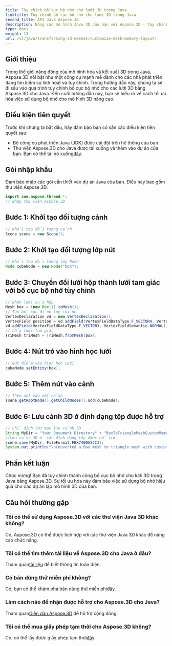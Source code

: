 ```yaml
---
title: Tùy chỉnh bố cục bộ nhớ cho lưới 3D trong Java
linktitle: Tùy chỉnh bố cục bộ nhớ cho lưới 3D trong Java
second_title: API Java Aspose.3D
description: Nâng cao mô hình Java 3D của bạn với Aspose.3D - tùy chỉnh bố cục bộ nhớ để có hiệu suất tối ưu. Hãy làm theo hướng dẫn từng bước của chúng tôi ngay bây giờ!
type: docs
weight: 13
url: /vi/java/transforming-3d-meshes/customize-mesh-memory-layout/
---
```

## Giới thiệu
Trong thế giới năng động của mô hình hóa và kết xuất 3D trong Java, Aspose.3D nổi bật như một công cụ mạnh mẽ dành cho các nhà phát triển đang tìm kiếm sự linh hoạt và tùy chỉnh. Trong hướng dẫn này, chúng ta sẽ đi sâu vào quá trình tùy chỉnh bố cục bộ nhớ cho các lưới 3D bằng Aspose.3D cho Java. Đến cuối hướng dẫn này, bạn sẽ hiểu rõ về cách tối ưu hóa việc sử dụng bộ nhớ cho mô hình 3D nâng cao.
## Điều kiện tiên quyết
Trước khi chúng ta bắt đầu, hãy đảm bảo bạn có sẵn các điều kiện tiên quyết sau:
- Bộ công cụ phát triển Java (JDK) được cài đặt trên hệ thống của bạn.
-  Thư viện Aspose.3D cho Java được tải xuống và thêm vào dự án của bạn. Bạn có thể tải nó xuống[đây](https://releases.aspose.com/3d/java/).
## Gói nhập khẩu
Đảm bảo nhập các gói cần thiết vào dự án Java của bạn. Điều này bao gồm thư viện Aspose.3D.
```java
import com.aspose.threed.*;
// Nhập thư viện Aspose.3D
```
## Bước 1: Khởi tạo đối tượng cảnh
```java
// Khởi tạo đối tượng cảnh
Scene scene = new Scene();
```
## Bước 2: Khởi tạo đối tượng lớp nút
```java
// Khởi tạo đối tượng lớp Node
Node cubeNode = new Node("box");
```
## Bước 3: Chuyển đổi lưới hộp thành lưới tam giác với bố cục bộ nhớ tùy chỉnh
```java
// Nhận lưới của hộp
Mesh box = (new Box()).toMesh();
// Tạo bố cục đỉnh tùy chỉnh
VertexDeclaration vd = new VertexDeclaration();
VertexField position = vd.addField(VertexFieldDataType.F_VECTOR4, VertexFieldSemantic.POSITION);
vd.addField(VertexFieldDataType.F_VECTOR3, VertexFieldSemantic.NORMAL);
// Lấy lưới tam giác
TriMesh triMesh = TriMesh.fromMesh(box);
```
## Bước 4: Nút trỏ vào hình học lưới
```java
// Nút điểm vào hình học Lưới
cubeNode.setEntity(box);
```
## Bước 5: Thêm nút vào cảnh
```java
// Thêm nút vào một cảnh
scene.getRootNode().getChildNodes().add(cubeNode);
```
## Bước 6: Lưu cảnh 3D ở định dạng tệp được hỗ trợ
```java
// Chỉ định thư mục lưu cảnh 3D
String MyDir = "Your Document Directory" + "BoxToTriangleMeshCustomMemoryLayoutScene.fbx";
//Lưu cảnh 3D ở các định dạng tệp được hỗ trợ
scene.save(MyDir, FileFormat.FBX7400ASCII);
System.out.println("\nConverted a Box mesh to triangle mesh with custom memory layout of the vertex successfully.\nFile saved at " + MyDir);
```
## Phần kết luận
Chúc mừng! Bạn đã tùy chỉnh thành công bố cục bộ nhớ cho lưới 3D trong Java bằng Aspose.3D. Sự tối ưu hóa này đảm bảo việc sử dụng bộ nhớ hiệu quả cho các dự án lập mô hình 3D của bạn.
## Câu hỏi thường gặp
### Tôi có thể sử dụng Aspose.3D với các thư viện Java 3D khác không?
Có, Aspose.3D có thể được tích hợp với các thư viện Java 3D khác để nâng cao chức năng.
### Tôi có thể tìm thêm tài liệu về Aspose.3D cho Java ở đâu?
 Tham quan[tài liệu](https://reference.aspose.com/3d/java/) để biết thông tin toàn diện.
### Có bản dùng thử miễn phí không?
 Có, bạn có thể khám phá bản dùng thử miễn phí[đây](https://releases.aspose.com/).
### Làm cách nào để nhận được hỗ trợ cho Aspose.3D cho Java?
 Tham quan[Diễn đàn Aspose.3D](https://forum.aspose.com/c/3d/18) để hỗ trợ cộng đồng.
### Tôi có thể mua giấy phép tạm thời cho Aspose.3D không?
 Có, có thể lấy được giấy phép tạm thời[đây](https://purchase.aspose.com/temporary-license/).